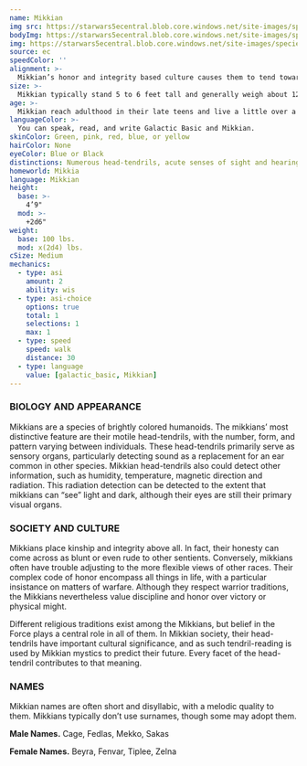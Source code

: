 ```yaml
---
name: Mikkian
img src: https://starwars5ecentral.blob.core.windows.net/site-images/species/species_mikkian.png
bodyImg: https://starwars5ecentral.blob.core.windows.net/site-images/species/species_mikkian.png
img: https://starwars5ecentral.blob.core.windows.net/site-images/species/species_mikkian.png
source: ec
speedColor: ''
alignment: >-
  Mikkian’s honor and integrity based culture causes them to tend toward lawful alignments, though there are exceptions.
size: >-
  Mikkian typically stand 5 to 6 feet tall and generally weigh about 120 lbs. Regardless of your position in that range, your size is Medium.
age: >-
  Mikkian reach adulthood in their late teens and live a little over a century.
languageColor: >-
  You can speak, read, and write Galactic Basic and Mikkian. 
skinColor: Green, pink, red, blue, or yellow
hairColor: None
eyeColor: Blue or Black
distinctions: Numerous head-tendrils, acute senses of sight and hearing
homeworld: Mikkia
language: Mikkian
height:
  base: >-
    4’9"
  mod: >-
    +2d6"
weight:
  base: 100 lbs.
  mod: x(2d4) lbs.
cSize: Medium
mechanics:
  - type: asi
    amount: 2
    ability: wis
  - type: asi-choice
    options: true
    total: 1
    selections: 1
    max: 1
  - type: speed
    speed: walk
    distance: 30
  - type: language
    value: [galactic_basic, Mikkian]
---
```

### BIOLOGY AND APPEARANCE
Mikkians are a species of brightly colored humanoids. The mikkians’ most distinctive feature are their motile head-tendrils, with the number, form, and pattern varying between individuals. These head-tendrils primarily serve as sensory organs, particularly detecting sound as a replacement for an ear common in other species. Mikkian head-tendrils also could detect other information, such as humidity, temperature, magnetic direction and radiation. This radiation detection can be detected to the extent that mikkians can “see” light and dark, although their eyes are still their primary visual organs.

### SOCIETY AND CULTURE
Mikkians place kinship and integrity above all. In fact, their honesty can come across as blunt or even rude to other sentients. Conversely, mikkians often have trouble adjusting to the more flexible views of other races. Their complex code of honor encompass all things in life, with a particular insistance on matters of warfare. Although they respect warrior traditions, the Mikkians nevertheless value discipline and honor over victory or physical might.

Different religious traditions exist among the Mikkians, but belief in the Force plays a central role in all of them. In Mikkian society, their head-tendrils have important cultural significance, and as such tendril-reading is used by Mikkian mystics to predict their future. Every facet of the head-tendril contributes to that meaning.

### NAMES
Mikkian names are often short and disyllabic, with a melodic quality to them. Mikkians typically don’t use surnames, though some may adopt them.

__Male Names.__ Cage, Fedlas, Mekko, Sakas

__Female Names.__ Beyra, Fenvar, Tiplee, Zelna



    